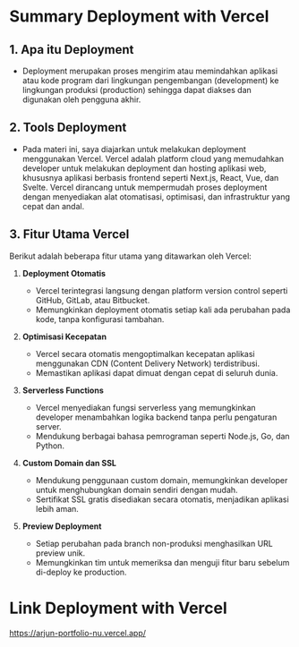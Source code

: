 # Summary Deployment with Vercel

## 1. Apa itu Deployment
- Deployment merupakan proses mengirim atau memindahkan aplikasi atau kode program dari lingkungan pengembangan (development) ke lingkungan produksi (production) sehingga dapat diakses dan digunakan oleh pengguna akhir.

## 2. Tools Deployment
- Pada materi ini, saya diajarkan untuk melakukan deployment menggunakan Vercel. Vercel adalah platform cloud yang memudahkan developer untuk melakukan deployment dan hosting aplikasi web, khususnya aplikasi berbasis frontend seperti Next.js, React, Vue, dan Svelte. Vercel dirancang untuk mempermudah proses deployment dengan menyediakan alat otomatisasi, optimisasi, dan infrastruktur yang cepat dan andal.

## 3. Fitur Utama Vercel

Berikut adalah beberapa fitur utama yang ditawarkan oleh Vercel:

1. **Deployment Otomatis**
   - Vercel terintegrasi langsung dengan platform version control seperti GitHub, GitLab, atau Bitbucket.
   - Memungkinkan deployment otomatis setiap kali ada perubahan pada kode, tanpa konfigurasi tambahan.

2. **Optimisasi Kecepatan**
   - Vercel secara otomatis mengoptimalkan kecepatan aplikasi menggunakan CDN (Content Delivery Network) terdistribusi.
   - Memastikan aplikasi dapat dimuat dengan cepat di seluruh dunia.

3. **Serverless Functions**
   - Vercel menyediakan fungsi serverless yang memungkinkan developer menambahkan logika backend tanpa perlu pengaturan server.
   - Mendukung berbagai bahasa pemrograman seperti Node.js, Go, dan Python.

4. **Custom Domain dan SSL**
   - Mendukung penggunaan custom domain, memungkinkan developer untuk menghubungkan domain sendiri dengan mudah.
   - Sertifikat SSL gratis disediakan secara otomatis, menjadikan aplikasi lebih aman.

5. **Preview Deployment**
   - Setiap perubahan pada branch non-produksi menghasilkan URL preview unik.
   - Memungkinkan tim untuk memeriksa dan menguji fitur baru sebelum di-deploy ke production.

# Link Deployment with Vercel
https://arjun-portfolio-nu.vercel.app/


